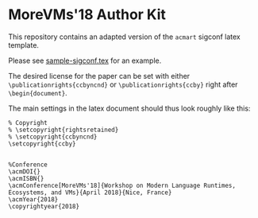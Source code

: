 MoreVMs'18 Author Kit
=====================

This repository contains an adapted version of the `acmart` sigconf latex template.

Please see [sample-sigconf.tex](sample-sigconf.tex) for an example.

The desired license for the paper can be set with either
`\publicationrights{ccbyncnd}` or `\publicationrights{ccby}` right after
`\begin{document}`.

The main settings in the latex document should thus look roughly like this:

```
% Copyright
% \setcopyright{rightsretained}
% \setcopyright{ccbyncnd}
\setcopyright{ccby}


%Conference
\acmDOI{}
\acmISBN{}
\acmConference[MoreVMs'18]{Workshop on Modern Language Runtimes, Ecosystems, and VMs}{April 2018}{Nice, France}
\acmYear{2018}
\copyrightyear{2018}
```
